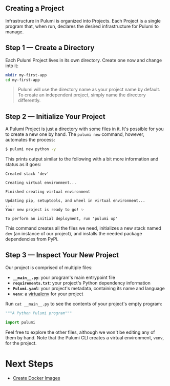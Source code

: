 ## Creating a Project

Infrastructure in Pulumi is organized into Projects. Each Project is a single program that, when run, declares the desired infrastructure for Pulumi to manage.

## Step 1 &mdash; Create a Directory

Each Pulumi Project lives in its own directory. Create one now and change into it:

```bash
mkdir my-first-app
cd my-first-app
```

> Pulumi will use the directory name as your project name by default. To create an independent project, simply name the directory differently.

## Step 2 &mdash; Initialize Your Project

A Pulumi Project is just a directory with some files in it. It's possible for you to create a new one by hand. The `pulumi new` command, however, automates the process:

```bash
$ pulumi new python -y
```

This prints output similar to the following with a bit more information and status as it goes:

```
Created stack 'dev'

Creating virtual environment...

Finished creating virtual environment

Updating pip, setuptools, and wheel in virtual environment...
...
Your new project is ready to go! ✨

To perform an initial deployment, run 'pulumi up'
```

This command creates all the files we need, initializes a new stack named `dev` (an instance of our project), and installs the needed package dependencies from PyPi.

## Step 3 &mdash; Inspect Your New Project

Our project is comprised of multiple files:

* **`__main__.py`**: your program's main entrypoint file
* **`requirements.txt`**: your project's Python dependency information
* **`Pulumi.yaml`**: your project's metadata, containing its name and language
* **`venv`**: a [virtualenv](https://pypi.org/project/virtualenv/) for your project

Run `cat __main__.py` to see the contents of your project's empty program:

```python
"""A Python Pulumi program"""

import pulumi
```

Feel free to explore the other files, although we won't be editing any of them by hand. Note that the Pulumi CLI creates a virtual environment, `venv`, for the project.

# Next Steps

* [Create Docker Images](../lab-02/Create_Docker_Images.md)
